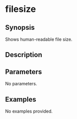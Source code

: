 # filesize

## Synopsis

Shows human-readable file size.

## Description



## Parameters
No parameters.
## Examples
No examples provided.
